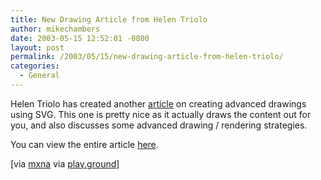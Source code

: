 ```yaml
---
title: New Drawing Article from Helen Triolo
author: mikechambers
date: 2003-05-15 12:52:01 -0800
layout: post
permalink: /2003/05/15/new-drawing-article-from-helen-triolo/
categories:
  - General
---
```



Helen Triolo has created another [article][1] on creating advanced drawings using SVG. This one is pretty nice as it actually draws the content out for you, and also discusses some advanced drawing / rendering strategies.

You can view the entire article [here][1].

[via [mxna][2] via [play.ground][3]]

 [1]: http://actionscript-toolbox.com/shapeDefinedMC.php
 [2]: http://www.markme.com/mxna/index.cfm?category=Flash
 [3]: http://ground.gr/play/index.php?p=44&c=1
